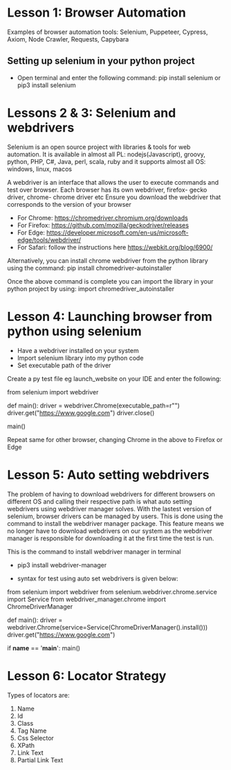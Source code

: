 # Lesson 1: Browser Automation
Examples of browser automation tools:
Selenium, Puppeteer, Cypress, Axiom, Node Crawler, Requests, Capybara

## Setting up selenium in your python project
- Open terminal and enter the following command: 
pip install selenium or pip3 install selenium

# Lessons 2 & 3: Selenium and webdrivers
Selenium is an open source project with libraries & tools for web automation. It is available in almost all PL: nodejs(Javascript), groovy, python, PHP, C#, Java, perl, scala, ruby and it supports almost all OS: windows, linux, macos

A webdriver is an interface that allows the user to execute commands and test over browser. Each browser has its own webdriver, firefox- gecko driver, chrome- chrome driver etc
Ensure you download the webdriver that corresponds to the version of your browser

- For Chrome: https://chromedriver.chromium.org/downloads
- For Firefox: https://github.com/mozilla/geckodriver/releases
- For Edge: https://developer.microsoft.com/en-us/microsoft-edge/tools/webdriver/
- For Safari: follow the instructions here https://webkit.org/blog/6900/

Alternatively, you can install chrome webdriver from the python library using the command:
pip install chromedriver-autoinstaller

Once the above command is complete you can import the library in your python project by using:
import chromedriver_autoinstaller

# Lesson 4: Launching browser from python using selenium
- Have a webdriver installed on your system
- Import selenium library into my python code
- Set executable path of the driver

Create a py test file eg launch_website on your IDE and enter the following:

from selenium import webdriver

def main():
    driver = webdriver.Chrome(executable_path=r"<path of the chrome driver on your machine>")
    driver.get("https://www.google.com")
    driver.close()


main()

Repeat same for other browser, changing Chrome in the above to Firefox or Edge

# Lesson 5: Auto setting webdrivers

The problem of having to download webdrivers for different browsers on different OS and calling their respective path is what auto setting webdrivers using webdriver manager solves.
With the lastest version of selenium, browser drivers can be managed by users. This is done using the command to install the webdriver manager package. This feature means we no longer have to download webdrivers on our system as the webdriver manager is responsible for downloading it at the first time the test is run.

This is the command to install webdriver manager in terminal
- pip3 install webdriver-manager 

- syntax for test using auto set webdrivers is given below:

from selenium import webdriver
from selenium.webdriver.chrome.service import Service
from webdriver_manager.chrome import ChromeDriverManager


def main():
    driver = webdriver.Chrome(service=Service(ChromeDriverManager().install()))
    driver.get("https://www.google.com")


if __name__ == '__main__':
    main()

# Lesson 6: Locator Strategy

Types of locators are:
1. Name
2. Id
3. Class
4. Tag Name
5. Css Selector
6. XPath
7. Link Text
8. Partial Link Text
